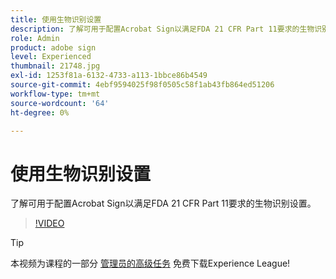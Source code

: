 ```yaml
---
title: 使用生物识别设置
description: 了解可用于配置Acrobat Sign以满足FDA 21 CFR Part 11要求的生物识别设置
role: Admin
product: adobe sign
level: Experienced
thumbnail: 21748.jpg
exl-id: 1253f81a-6132-4733-a113-1bbce86b4549
source-git-commit: 4ebf9594025f98f0505c58f1ab43fb864ed51206
workflow-type: tm+mt
source-wordcount: '64'
ht-degree: 0%

---
```


# 使用生物识别设置

了解可用于配置Acrobat Sign以满足FDA 21 CFR Part 11要求的生物识别设置。

>[!VIDEO](https://video.tv.adobe.com/v/21748?quality=12&learn=on&hidetitle=true)

>[!TIP]
>
>本视频为课程的一部分 [管理员的高级任务](https://experienceleague.adobe.com/?recommended=Sign-A-1-2020.1) 免费下载Experience League!
